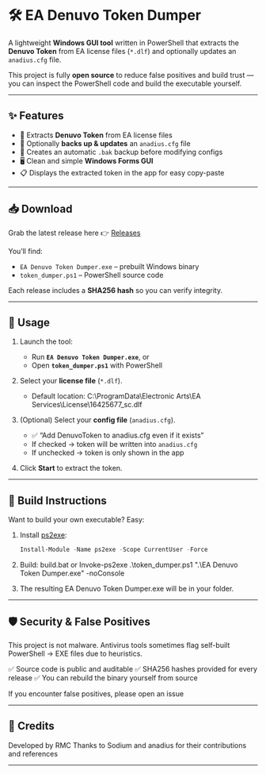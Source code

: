 # 🛠️ EA Denuvo Token Dumper

A lightweight **Windows GUI tool** written in PowerShell that extracts the **Denuvo Token** from EA license files (`*.dlf`) and optionally updates an `anadius.cfg` file.  

This project is fully **open source** to reduce false positives and build trust — you can inspect the PowerShell code and build the executable yourself.

---

## ✨ Features
- 🔑 Extracts **Denuvo Token** from EA license files  
- 📝 Optionally **backs up & updates** an `anadius.cfg` file  
- 💾 Creates an automatic `.bak` backup before modifying configs  
- 🖥️ Clean and simple **Windows Forms GUI**  
- 📋 Displays the extracted token in the app for easy copy-paste  

---

## 📥 Download
Grab the latest release here 👉 [Releases](../../releases)

You’ll find:
- `EA Denuvo Token Dumper.exe` – prebuilt Windows binary  
- `token_dumper.ps1` – PowerShell source code  

Each release includes a **SHA256 hash** so you can verify integrity.

---

## 🚀 Usage
1. Launch the tool:  
   - Run **`EA Denuvo Token Dumper.exe`**, or  
   - Open **`token_dumper.ps1`** with PowerShell  

2. Select your **license file** (`*.dlf`).  
   - Default location:  C:\ProgramData\Electronic Arts\EA Services\License\16425677_sc.dlf

3. (Optional) Select your **config file** (`anadius.cfg`).  
   - ✅ “Add DenuvoToken to anadius.cfg even if it exists”  
   - If checked → token will be written into `anadius.cfg`  
   - If unchecked → token is only shown in the app  

4. Click **Start** to extract the token.  

---

## 🔨 Build Instructions
Want to build your own executable? Easy:

1. Install [ps2exe](https://www.powershellgallery.com/packages/ps2exe):
   ```powershell
   Install-Module -Name ps2exe -Scope CurrentUser -Force

2. Build: build.bat or 
Invoke-ps2exe .\token_dumper.ps1 ".\EA Denuvo Token Dumper.exe" -noConsole

3. The resulting EA Denuvo Token Dumper.exe will be in your folder.


---

## 🛡️ Security & False Positives
This project is not malware.
Antivirus tools sometimes flag self-built PowerShell → EXE files due to heuristics.

✅ Source code is public and auditable
✅ SHA256 hashes provided for every release
✅ You can rebuild the binary yourself from source

If you encounter false positives, please open an issue

---

## 🙏 Credits
Developed by RMC
Thanks to Sodium and anadius for their contributions and references

---

